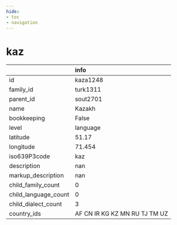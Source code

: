```yaml
---
hide:
- toc
- navigation
---
```

# kaz
|                      | info                          |
|:---------------------|:------------------------------|
| id                   | kaza1248                      |
| family_id            | turk1311                      |
| parent_id            | sout2701                      |
| name                 | Kazakh                        |
| bookkeeping          | False                         |
| level                | language                      |
| latitude             | 51.17                         |
| longitude            | 71.454                        |
| iso639P3code         | kaz                           |
| description          | nan                           |
| markup_description   | nan                           |
| child_family_count   | 0                             |
| child_language_count | 0                             |
| child_dialect_count  | 3                             |
| country_ids          | AF CN IR KG KZ MN RU TJ TM UZ |
